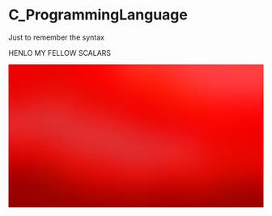 # C_ProgrammingLanguage
Just to remember the syntax

HENLO MY FELLOW SCALARS


![Image description](/lol.png)
